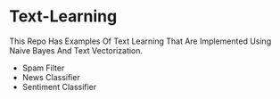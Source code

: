 # Text-Learning
This Repo Has Examples Of Text Learning That Are Implemented Using Naive Bayes And Text Vectorization.

- Spam Filter
- News Classifier
- Sentiment Classifier
